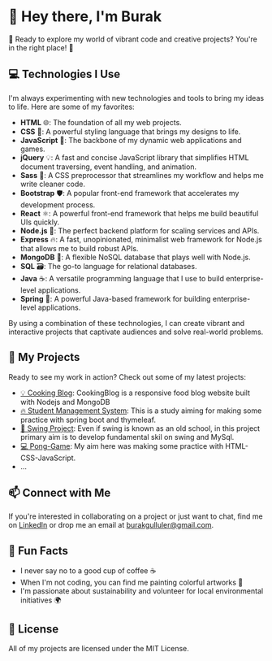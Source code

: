 # 👋 Hey there, I'm Burak 

🎉 Ready to explore my world of vibrant code and creative projects? You're in the right place! 🎉 

## 💻 Technologies I Use

I'm always experimenting with new technologies and tools to bring my ideas to life. Here are some of my favorites:

- **HTML** 🌐: The foundation of all my web projects.
- **CSS** 🎨: A powerful styling language that brings my designs to life.
- **JavaScript** 🌟: The backbone of my dynamic web applications and games.
- **jQuery** 💡: A fast and concise JavaScript library that simplifies HTML document traversing, event handling, and animation.
- **Sass** 💅: A CSS preprocessor that streamlines my workflow and helps me write cleaner code.
- **Bootstrap** 🛡️: A popular front-end framework that accelerates my development process.
- **React** ⚛️: A powerful front-end framework that helps me build beautiful UIs quickly.
- **Node.js** 🚀: The perfect backend platform for scaling services and APIs.
- **Express** 🔥: A fast, unopinionated, minimalist web framework for Node.js that allows me to build robust APIs.
- **MongoDB** 🍃: A flexible NoSQL database that plays well with Node.js.
- **SQL** 🗃️: The go-to language for relational databases.
- **Java** ☕: A versatile programming language that I use to build enterprise-level applications.
- **Spring** 🌸: A powerful Java-based framework for building enterprise-level applications.


By using a combination of these technologies, I can create vibrant and interactive projects that captivate audiences and solve real-world problems.

## 🚀 My Projects

Ready to see my work in action? Check out some of my latest projects:
- [💡 Cooking Blog](https://github.com/buraxta/CookingBlog): CookingBlog is a responsive food blog website built with Nodejs and MongoDB
- [🔥 Student Management System](https://github.com/buraxta/student-management-system): This is a study aiming for making some practice with spring boot and thymeleaf.
- [🌈 Swing Project](https://github.com/buraxta/Swing-Project-with-MySQL): Even if swing is known as an old school, in this project primary aim is to develop fundamental skil on swing and MySql.
- [💻 Pong-Game](https://github.com/buraxta/Pong-Game-JS): My aim here was making some practice with HTML-CSS-JavaScript.
- ...


## 📫 Connect with Me

If you're interested in collaborating on a project or just want to chat, find me on [LinkedIn](https://www.linkedin.com/in/burak-gulluler/) or drop me an email at [burakgulluler@gmail.com](mailto:burakgulluler@gmail.com).

## 🌈 Fun Facts

- I never say no to a good cup of coffee ☕️
- When I'm not coding, you can find me painting colorful artworks 🎨 
- I'm passionate about sustainability and volunteer for local environmental initiatives 🌍

## 🔑 License

All of my projects are licensed under the MIT License.
